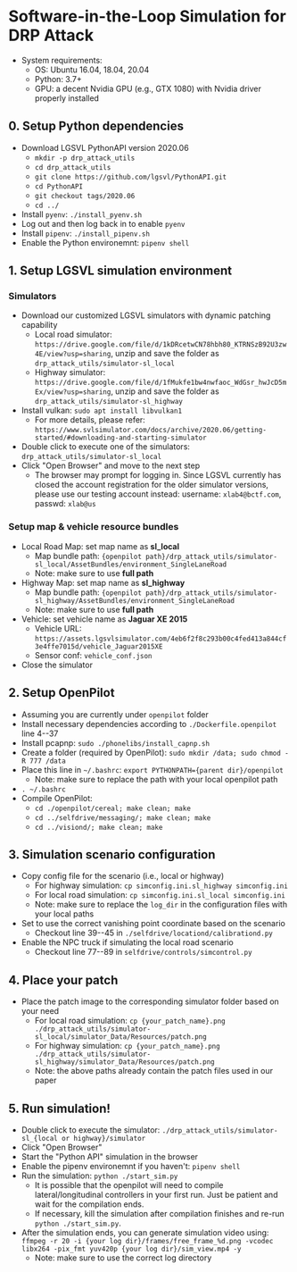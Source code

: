 # Software-in-the-Loop Simulation for DRP Attack
- System requirements:
  - OS: Ubuntu 16.04, 18.04, 20.04
  - Python: 3.7+
  - GPU: a decent Nvidia GPU (e.g., GTX 1080) with Nvidia driver properly installed

## 0. Setup Python dependencies
- Download LGSVL PythonAPI version 2020.06
  - ``mkdir -p drp_attack_utils``
  - ``cd drp_attack_utils``
  - ``git clone https://github.com/lgsvl/PythonAPI.git``
  - ``cd PythonAPI``
  - ``git checkout tags/2020.06``
  - ``cd ../``
- Install ``pyenv``: ``./install_pyenv.sh``
- Log out and then log back in to enable ``pyenv``
- Install ``pipenv``: ``./install_pipenv.sh``
- Enable the Python environemnt: ``pipenv shell``

## 1. Setup LGSVL simulation environment

### Simulators
- Download our customized LGSVL simulators with dynamic patching capability
  - Local road simulator: ``https://drive.google.com/file/d/1kDRcetwCN78hbh80_KTRNSzB92U3zw4E/view?usp=sharing``, unzip and save the folder as ``drp_attack_utils/simulator-sl_local``
  - Highway simulator: ``https://drive.google.com/file/d/1fMukfe1bw4nwfaoc_WdGsr_hwJcD5mEx/view?usp=sharing``, unzip and save the folder as ``drp_attack_utils/simulator-sl_highway``
- Install vulkan: ``sudo apt install libvulkan1``
  - For more details, please refer: ``https://www.svlsimulator.com/docs/archive/2020.06/getting-started/#downloading-and-starting-simulator``
- Double click to execute one of the simulators: ``drp_attack_utils/simulator-sl_local``
- Click "Open Browser" and move to the next step
  - The browser may prompt for logging in. Since LGSVL currently has closed the account registration for the older simulator versions, please use our testing account instead: username: ``xlab4@bctf.com``, passwd: ``xlab@us``

### Setup map & vehicle resource bundles
- Local Road Map: set map name as **sl_local**
  - Map bundle path: ``{openpilot path}/drp_attack_utils/simulator-sl_local/AssetBundles/environment_SingleLaneRoad``
  - Note: make sure to use **full path**
- Highway Map: set map name as **sl_highway**
  - Map bundle path: ``{openpilot path}/drp_attack_utils/simulator-sl_highway/AssetBundles/environment_SingleLaneRoad``
  - Note: make sure to use **full path**
- Vehicle: set vehicle name as **Jaguar XE 2015**
  - Vehicle URL: ``https://assets.lgsvlsimulator.com/4eb6f2f8c293b00c4fed413a844cf3e4ffe7015d/vehicle_Jaguar2015XE``
  - Sensor conf: ``vehicle_conf.json``
- Close the simulator

## 2. Setup OpenPilot
- Assuming you are currently under ``openpilot`` folder
- Install necessary dependencies according to ``./Dockerfile.openpilot`` line 4--37
- Install pcapnp: ``sudo ./phonelibs/install_capnp.sh``
- Create a folder (required by OpenPilot): ``sudo mkdir /data; sudo chmod -R 777 /data``
- Place this line in ``~/.bashrc``: ``export PYTHONPATH={parent dir}/openpilot``
  - Note: make sure to replace the path with your local openpilot path
- ``. ~/.bashrc``
- Compile OpenPilot:
  - ``cd ./openpilot/cereal; make clean; make``
  - ``cd ../selfdrive/messaging/; make clean; make``
  - ``cd ../visiond/; make clean; make``

## 3. Simulation scenario configuration
- Copy config file for the scenario (i.e., local or highway)
  - For highway simulation: ``cp simconfig.ini.sl_highway simconfig.ini``
  - For local road simulation: ``cp simconfig.ini.sl_local simconfig.ini``
  - Note: make sure to replace the ``log_dir`` in the configuration files with your local paths
- Set to use the correct vanishing point coordinate based on the scenario
  - Checkout line 39--45 in ``./selfdrive/locationd/calibrationd.py``
- Enable the NPC truck if simulating the local road scenario
  - Checkout line 77--89 in ``selfdrive/controls/simcontrol.py``

## 4. Place your patch
- Place the patch image to the corresponding simulator folder based on your need
  - For local road simulation: ``cp {your_patch_name}.png ./drp_attack_utils/simulator-sl_local/simulator_Data/Resources/patch.png``
  - For highway simulation: ``cp {your_patch_name}.png ./drp_attack_utils/simulator-sl_highway/simulator_Data/Resources/patch.png``
  - Note: the above paths already contain the patch files used in our paper

## 5. Run simulation!
- Double click to execute the simulator: ``./drp_attack_utils/simulator-sl_{local or highway}/simulator``
- Click "Open Browser"
- Start the "Python API" simulation in the browser
- Enable the pipenv environemnt if you haven't: ``pipenv shell``
- Run the simulation: ``python ./start_sim.py``
  - It is possible that the openpilot will need to compile lateral/longitudinal controllers in your first run. Just be patient and wait for the compilation ends.
  - If necessary, kill the simulation after compilation finishes and re-run ``python ./start_sim.py``.
- After the simulation ends, you can generate simulation video using: ``ffmpeg -r 20 -i {your log dir}/frames/free_frame_%d.png -vcodec libx264 -pix_fmt yuv420p {your log dir}/sim_view.mp4 -y``
  - Note: make sure to use the correct log directory

